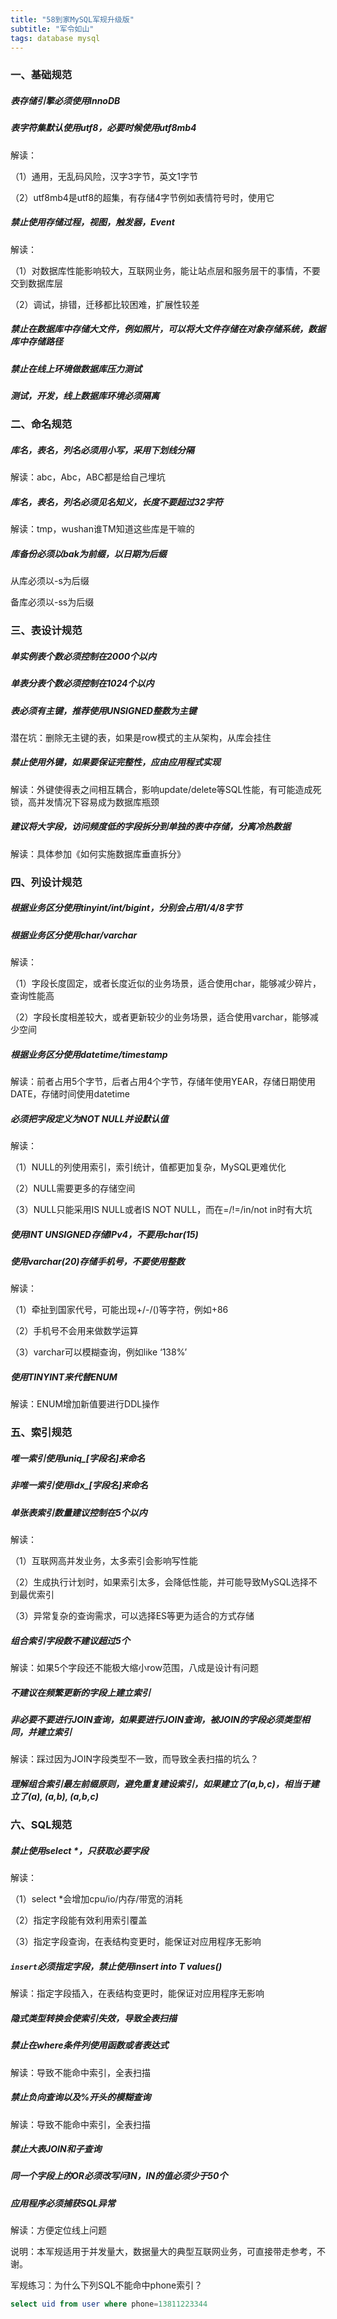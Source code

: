 ```yaml
---
title: "58到家MySQL军规升级版"  
subtitle: "军令如山"  
tags: database mysql
---
```


### 一、基础规范

##### 表存储引擎必须使用InnoDB

 

##### 表字符集默认使用utf8，必要时候使用utf8mb4

解读：

（1）通用，无乱码风险，汉字3字节，英文1字节

（2）utf8mb4是utf8的超集，有存储4字节例如表情符号时，使用它

 

##### 禁止使用存储过程，视图，触发器，Event

解读：

（1）对数据库性能影响较大，互联网业务，能让站点层和服务层干的事情，不要交到数据库层

（2）调试，排错，迁移都比较困难，扩展性较差

 

##### 禁止在数据库中存储大文件，例如照片，可以将大文件存储在对象存储系统，数据库中存储路径

##### 禁止在线上环境做数据库压力测试

##### 测试，开发，线上数据库环境必须隔离

 

### 二、命名规范

##### 库名，表名，列名必须用小写，采用下划线分隔

解读：abc，Abc，ABC都是给自己埋坑

 

##### 库名，表名，列名必须见名知义，长度不要超过32字符

解读：tmp，wushan谁TM知道这些库是干嘛的

 

##### 库备份必须以bak为前缀，以日期为后缀

从库必须以-s为后缀

备库必须以-ss为后缀

 

### 三、表设计规范

##### 单实例表个数必须控制在2000个以内

##### 单表分表个数必须控制在1024个以内

##### 表必须有主键，推荐使用UNSIGNED整数为主键

潜在坑：删除无主键的表，如果是row模式的主从架构，从库会挂住

 

##### 禁止使用外键，如果要保证完整性，应由应用程式实现

解读：外键使得表之间相互耦合，影响update/delete等SQL性能，有可能造成死锁，高并发情况下容易成为数据库瓶颈

 

##### 建议将大字段，访问频度低的字段拆分到单独的表中存储，分离冷热数据

解读：具体参加《如何实施数据库垂直拆分》

 

### 四、列设计规范

##### 根据业务区分使用tinyint/int/bigint，分别会占用1/4/8字节

##### 根据业务区分使用char/varchar

解读：

（1）字段长度固定，或者长度近似的业务场景，适合使用char，能够减少碎片，查询性能高

（2）字段长度相差较大，或者更新较少的业务场景，适合使用varchar，能够减少空间

 

##### 根据业务区分使用datetime/timestamp

解读：前者占用5个字节，后者占用4个字节，存储年使用YEAR，存储日期使用DATE，存储时间使用datetime

 

##### 必须把字段定义为NOT NULL并设默认值

解读：

（1）NULL的列使用索引，索引统计，值都更加复杂，MySQL更难优化

（2）NULL需要更多的存储空间

（3）NULL只能采用IS NULL或者IS NOT NULL，而在=/!=/in/not in时有大坑

 

##### 使用INT UNSIGNED存储IPv4，不要用char(15)

 

##### 使用varchar(20)存储手机号，不要使用整数

解读：

（1）牵扯到国家代号，可能出现+/-/()等字符，例如+86

（2）手机号不会用来做数学运算

（3）varchar可以模糊查询，例如like ‘138%’

 

##### 使用TINYINT来代替ENUM

解读：ENUM增加新值要进行DDL操作

 

### 五、索引规范

##### 唯一索引使用uniq_[字段名]来命名

##### 非唯一索引使用idx_[字段名]来命名

##### 单张表索引数量建议控制在5个以内

解读：

（1）互联网高并发业务，太多索引会影响写性能

（2）生成执行计划时，如果索引太多，会降低性能，并可能导致MySQL选择不到最优索引

（3）异常复杂的查询需求，可以选择ES等更为适合的方式存储

 

##### 组合索引字段数不建议超过5个

解读：如果5个字段还不能极大缩小row范围，八成是设计有问题

 

##### 不建议在频繁更新的字段上建立索引

##### 非必要不要进行JOIN查询，如果要进行JOIN查询，被JOIN的字段必须类型相同，并建立索引

解读：踩过因为JOIN字段类型不一致，而导致全表扫描的坑么？

 

##### 理解组合索引最左前缀原则，避免重复建设索引，如果建立了(a,b,c)，相当于建立了(a), (a,b), (a,b,c)

 

### 六、SQL规范

##### 禁止使用select *，只获取必要字段

解读：

（1）select *会增加cpu/io/内存/带宽的消耗

（2）指定字段能有效利用索引覆盖

（3）指定字段查询，在表结构变更时，能保证对应用程序无影响

 

##### `insert`必须指定字段，禁止使用insert into T values()

解读：指定字段插入，在表结构变更时，能保证对应用程序无影响

 

##### 隐式类型转换会使索引失效，导致全表扫描

 

##### 禁止在where条件列使用函数或者表达式

解读：导致不能命中索引，全表扫描

 

##### 禁止负向查询以及%开头的模糊查询

解读：导致不能命中索引，全表扫描

 

##### 禁止大表JOIN和子查询

##### 同一个字段上的OR必须改写问IN，IN的值必须少于50个

##### 应用程序必须捕获SQL异常

解读：方便定位线上问题


说明：本军规适用于并发量大，数据量大的典型互联网业务，可直接带走参考，不谢。



军规练习：为什么下列SQL不能命中phone索引？
```sql
select uid from user where phone=13811223344
```

